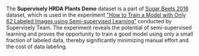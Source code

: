 The **Supervisely HRDA Plants Demo** dataset is a part of [Sugar Beets 2016](https://datasetninja.com/sugar-beets-2016) dataset, which is used in the experiment ["How to Train a Model with Only 62 Labeled Images using Semi-supervised Learning"](https://supervisely.com/blog/train-a-model-with-62-labeled-images-hrda-semi-supervised) conducted by Supervisely Team. The experiment reveals the potential of semi-supervised learning and proves the opportunity to train a good model using only a small fraction of labeled data, thereby significantly minimizing manual effort and the cost of data labeling.
